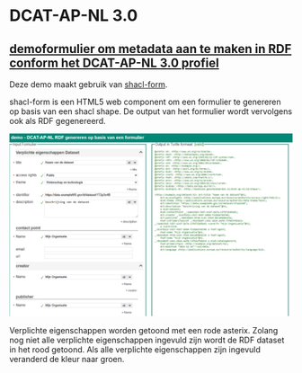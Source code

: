 # DCAT-AP-NL 3.0

## [demoformulier om metadata aan te maken in RDF conform het DCAT-AP-NL 3.0 profiel](./dcat-ap-nl-shacl-form/index.html)

Deze demo maakt gebruik van [shacl-form](https://github.com/ULB-Darmstadt/shacl-form).

shacl-form is een HTML5 web component om een formulier te genereren op basis van een shacl shape. De output van het formulier wordt vervolgens ook als RDF gegenereerd.

![screenshot](./dcat-ap-nl-genereren.png)

Verplichte eigenschappen worden getoond met een rode asterix. Zolang nog niet alle verplichte eigenschappen ingevuld zijn wordt de RDF dataset in het rood getoond.
Als alle verplichte eigenschappen zijn ingevuld veranderd de kleur naar groen.
